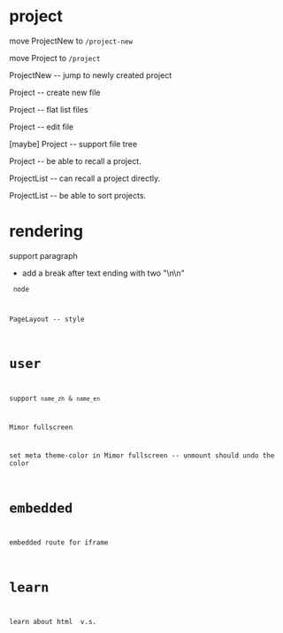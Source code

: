 # project

move ProjectNew to `/project-new`

move Project to `/project`

ProjectNew -- jump to newly created project

Project -- create new file

Project -- flat list files

Project -- edit file

[maybe] Project -- support file tree

Project -- be able to recall a project.

ProjectList -- can recall a project directly.

ProjectList -- be able to sort projects.

# rendering

support paragraph

- add a break after text ending with two "\n\n"

<code> node

PageLayout -- style

# user

support `name_zh` & `name_en`

Mimor fullscreen

set meta theme-color in Mimor fullscreen -- unmount should undo the color

# embedded

embedded route for iframe

# learn

learn about html <span> v.s. <div>
